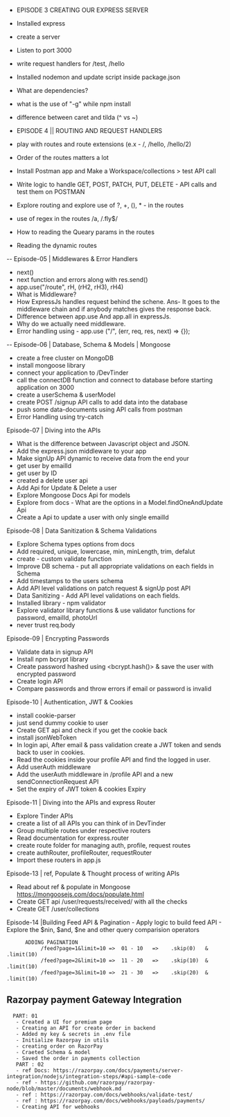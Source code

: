 - EPISODE 3 CREATING OUR EXPRESS SERVER
- Installed express
- create a server
- Listen to port 3000
- write request handlers for /test, /hello
- Installed nodemon and update script inside package.json 
- What are dependencies?
- what is the use of "-g" while npm install
- difference between caret and tilda (^ vs ~)


- EPISODE 4 || ROUTING AND REQUEST HANDLERS
- play with routes and route extensions (e.x - /, /hello, /hello/2)
- Order of the routes matters a lot
- Install Postman app and Make a Workspace/collections > test API call 
- Write logic to handle GET, POST, PATCH, PUT, DELETE - API calls and test them on POSTMAN 
- Explore routing and explore use of ?, +, (), * - in the routes 
- use of regex in the routes /a, /.fly$/
- How to reading the Queary params in the routes 
- Reading the dynamic routes


-- Episode-05 | Middlewares & Error Handlers
- next()
- next function and errors along with res.send()
- app.use("/route", rH, (rH2, rH3), rH4)
- What is Middleware?
- How ExpressJs handles request behind the schene. Ans- It goes to the middleware chain and if anybody matches     gives the response back.
- Difference between app.use And app.all in expressJs.
- Why do we actually need middleware.
- Error handling using -  app.use ("/", (err, req, res, next) => {});


-- Episode-06 | Database, Schema & Models | Mongoose
- create a free cluster on MongoDB
- install mongoose library 
- connect your application to <connection-url>/DevTinder
- call the connectDB function and connect to database before starting application on 3000
- create a userSchema & userModel
- create POST /signup API calls to add data into the database
- push some data-documents using API calls from postman
- Error Handling using try-catch


Episode-07 | Diving into the APIs
- What is the difference between Javascript object and JSON.
- Add the express.json middleware to your app
- Make signUp API dynamic to receive data from the end your
- get user by emailId
- get user by ID
- created a delete user api
- Add Api for Update & Delete a user
- Explore Mongoose Docs Api for models
- Explore from docs - What are the options in a Model.findOneAndUpdate Api
- Create a Api to update a user with only single emailId


Episode-08 | Data Sanitization & Schema Validations
- Explore Schema types options from docs
- Add required, unique, lowercase, min, minLength, trim, defalut
- create - custom validate function
- Improve DB schema - put all appropriate validations on each fields in Schema
- Add timestamps to the users schema 
- Add API level validations on patch request & signUp post API 
- Data Sanitizing - Add API level validations on each fields.
- Installed library - npm validator 
- Explore validator library functions & use validator functions for password, emailId, photoUrl
- never trust req.body 


Episode-09 | Encrypting Passwords
- Validate data in signup API 
- Install npm bcrypt library 
- Create password hashed using <bcrypt.hash()> & save the user with encrypted password
- Create login API
- Compare passwords and throw errors if email or password is invalid


Episode-10 | Authentication, JWT & Cookies
- install cookie-parser
- just send dummy cookie to user 
- Create GET </profile> api and check if you get the cookie back 
- install jsonWebToken 
- In login api, After email & pass validation create a JWT token and sends back to user in cookies.
- Read the cookies inside your profile API and find the logged in user.
- Add userAuth middleware 
- Add the userAuth middleware in /profile API and a new sendConnectionRequest API 
- Set the expiry of JWT token & cookies Expiry

Episode-11 | Diving into the APIs and express Router
 - Explore Tinder APIs
 - create a list of all APIs you can think of in DevTinder
 - Group multiple routes under respective routers
 - Read documentation for express.router
 - create route folder for managing auth, profile, request routes
 - create authRouter, profileRouter, requestRouter 
 - Import these routers in app.js


Episode-13 | ref, Populate & Thought process of writing APIs
 - Read about ref & populate in Mongoose  https://mongoosejs.com/docs/populate.html
 - Create GET api /user/requests/received/ with all the checks
 - Create GET /user/collections


 Episode-14 |Building Feed API & Pagination
     - Apply logic to build feed API 
     - Explore the $nin, $and, $ne and other query comparision operators
 
          ADDING PAGINATION 
               /feed?page=1&limit=10 =>  01 - 10   =>    .skip(0)   &  .limit(10)
               /feed?page=2&limit=10 =>  11 - 20   =>    .skip(10)  &  .limit(10)
               /feed?page=3&limit=10 =>  21 - 30   =>    .skip(20)  &  .limit(10)


 ## Razorpay payment Gateway Integration 
      PART: 01
       - Created a UI for premium page 
       - Creating an API for create order in backend
       - Added my key & secrets in .env file 
       - Initialize Razorpay in utils 
       - creating order on RazorPay
       - Craeted Schema & model 
       - Saved the order in payments collection 
       PART : 02
       - ref Docs: https://razorpay.com/docs/payments/server-integration/nodejs/integration-steps/#api-sample-code
       - ref - https://github.com/razorpay/razorpay-node/blob/master/documents/webhook.md
       - ref : https://razorpay.com/docs/webhooks/validate-test/
       - ref : https://razorpay.com/docs/webhooks/payloads/payments/
       - Creating API for webhooks